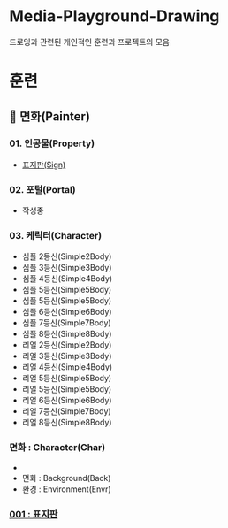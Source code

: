 Media-Playground-Drawing
===
드로잉과 관련된 개인적인 훈련과 프로젝트의 모음 

# 훈련

## :scroll: 면화(Painter)
### 01. 인공물(Property)
- [표지판(Sign)](initial/README.md)
### 02. 포털(Portal)
- 작성중

### 03. 케릭터(Character)
- 심플 2등신(Simple2Body)
- 심플 3등신(Simple3Body)
- 심플 4등신(Simple4Body)
- 심플 5등신(Simple5Body)
- 심플 5등신(Simple5Body)
- 심플 6등신(Simple6Body)
- 심플 7등신(Simple7Body)
- 심플 8등신(Simple8Body)
- 리얼 2등신(Simple2Body)
- 리얼 3등신(Simple3Body)
- 리얼 4등신(Simple4Body)
- 리얼 5등신(Simple5Body)
- 리얼 5등신(Simple5Body)
- 리얼 6등신(Simple6Body)
- 리얼 7등신(Simple7Body)
- 리얼 8등신(Simple8Body)

### 면화 : Character(Char)
  - 
- 면화 : Background(Back)
- 환경 : Environment(Envr)

### [001 : 표지판](initial/001/README.md)
